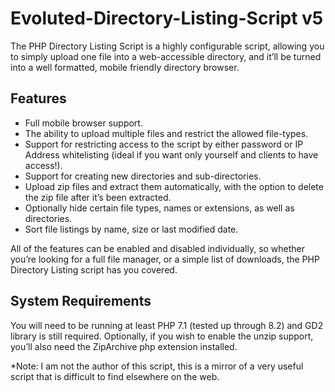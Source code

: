 # Evoluted-Directory-Listing-Script v5

The PHP Directory Listing Script is a highly configurable script, allowing you to simply upload one file into a web-accessible directory, and it’ll be turned into a well formatted, mobile friendly directory browser.

## Features ##

* Full mobile browser support.
* The ability to upload multiple files and restrict the allowed file-types.
* Support for restricting access to the script by either password or IP Address whitelisting (ideal if you want only yourself and clients to have access!).
* Support for creating new directories and sub-directories.
* Upload zip files and extract them automatically, with the option to delete the zip file after it’s been extracted.
* Optionally hide certain file types, names or extensions, as well as directories.
* Sort file listings by name, size or last modified date.

All of the features can be enabled and disabled individually, so whether you’re looking for a full file manager, or a simple list of downloads, the PHP Directory Listing script has you covered.

## System Requirements ##

You will need to be running at least PHP 7.1 (tested up through 8.2) and GD2 library is still required. Optionally, if you wish to enable the unzip support, you’ll also need the ZipArchive php extension installed.


*Note: I am not the author of this script, this is a mirror of a very useful script that is difficult to find elsewhere on the web.
